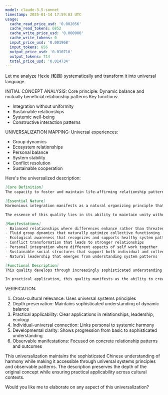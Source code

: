 ```yaml
---
model: claude-3.5-sonnet
timestamp: 2025-01-14 17:59:03 UTC
usage:
  cache_read_price_usd: '0.002056'
  cache_read_tokens: 6852
  cache_write_price_usd: '0.000000'
  cache_write_tokens: 0
  input_price_usd: '0.001968'
  input_tokens: 656
  output_price_usd: '0.010710'
  output_tokens: 714
  total_price_usd: '0.014734'
---
```


Let me analyze Hexie (和諧) systematically and transform it into universal language.

INITIAL CONCEPT ANALYSIS:
Core principle: Dynamic balance and mutually beneficial relationship patterns
Key functions: 
- Integration without uniformity
- Sustainable relationships
- Systemic well-being
- Constructive interaction patterns

UNIVERSALIZATION MAPPING:
Universal experiences:
- Group dynamics
- Ecosystem relationships
- Personal balance
- System stability
- Conflict resolution
- Sustainable cooperation

Here's the universalized description:

```markdown
[Core Definition]
The capacity to foster and maintain life-affirming relationship patterns that support the flourishing of all participants while preserving their distinct qualities. This dynamic balance enables systems to function optimally through mutual support and appropriate differentiation, creating sustainable patterns of beneficial interaction.

[Essential Nature]
Harmonious integration manifests as a natural organizing principle that emerges when elements of a system find their optimal relationship patterns. Unlike forced uniformity or artificial agreement, it represents a dynamic equilibrium where differences contribute to rather than detract from systemic health. This quality operates at multiple scales - from internal psychological balance to interpersonal relationships to larger social and ecological systems.

The essence of this quality lies in its ability to maintain unity without requiring uniformity, allowing for both stability and dynamism, structure and flexibility, individual expression and collective coherence. It represents not a static state but an ongoing process of dynamic balancing and mutual accommodation.

[Manifestations]
- Balanced relationships where differences enhance rather than threaten stability
- Fluid group dynamics that naturally optimize collective functioning
- Ecological awareness that recognizes and supports healthy system patterns
- Conflict transformation that leads to stronger relationships
- Personal integration where different aspects of self work together
- Sustainable social structures that support both individual and collective flourishing
- Natural leadership that emerges from understanding system patterns

[Functional Description]
This quality develops through increasingly sophisticated understanding of relationship patterns and system dynamics. It begins with basic recognition of interconnection, progresses through active cultivation of beneficial relationships, and matures into intuitive grasp of how to support system health. The development process involves learning to perceive subtle patterns, understanding how to support natural balance, and cultivating the wisdom to allow appropriate differentiation while maintaining cohesive unity.

In practical application, this quality manifests as the ability to create conditions where diverse elements naturally find their optimal relationship patterns. It enables leadership that supports rather than forces, conflict resolution that strengthens relationships, and group dynamics that maximize collective potential while supporting individual flourishing. This approach leads to sustainable, resilient systems characterized by mutual benefit and natural cooperation.
```

VERIFICATION:
1. Cross-cultural relevance: Uses universal systems principles
2. Depth preservation: Maintains sophisticated understanding of dynamic balance
3. Practical applicability: Clear applications in relationships, leadership, ecology
4. Individual-universal connection: Links personal to systemic harmony
5. Developmental clarity: Shows progression from basic to sophisticated understanding
6. Observable manifestations: Focused on concrete relationship patterns and outcomes

This universalization maintains the sophisticated Chinese understanding of harmony while making it accessible through universal systems principles and observable patterns. The description preserves the depth of the original concept while ensuring practical applicability across cultural contexts.

Would you like me to elaborate on any aspect of this universalization?